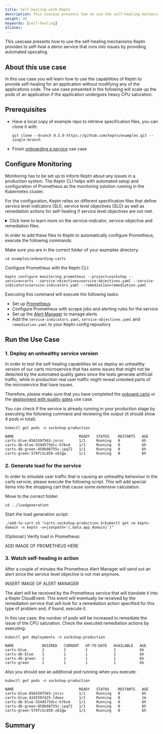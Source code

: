 ```yaml
---
title: Self-healing with Keptn
description: This usecase presents how to use the self-healing mechanisms Keptn provides to self-heal a demo service that runs into issues by providing automated upscaling.
weight: 30
keywords: [self-healing]
aliases:
---
```


This usecase presents how to use the self-healing mechanisms Keptn provides to self-heal a demo service that runs into issues by providing automated upscaling.


## About this use case

In this use case you will learn how to use the capabilities of Keptn to provide self-healing for an application without modifying any of the applications code. The use case presented in the following will scale up the pods of an application if the application undergoes heavy CPU saturation. 

## Prerequisites

- Have a local copy of example repo to retrieve specification files, you can clone it with: 

    ```console
    git clone --branch 0.5.0 https://github.com/keptn/examples.git --single-branch
    ```
- Finish [onboarding a service](../onboard-carts-service/) use case

## Configure Monitoring

Monitoring has to be set up to inform Keptn about any issues in a production system. The Keptn CLI helps with automated setup and configuration of Prometheus as the monitoring solution running in the Kubernetes cluster.

For the configuration, Keptn relies on different specification files that define service level indicators (SLI), service level objectives (SLO) as well as remediation actions for self-healing if service level objectives are not met. 

<details>
<summary>
Click here to learn more on the service-indicator, service-objective and remediation files.
</summary>
<p>
**service-indicators.yaml**: This file holds the indicators that can be used to define objectives on. These indicators are metrics gathered from different sources, e.g., Prometheus, and define the query how to obtain the metrics. This indicators can be reused to define service objectives.

```yaml
indicators:
- metric: cpu_usage_sockshop_carts_production
  source: Prometheus
  query: avg(rate(container_cpu_usage_seconds_total{namespace="sockshop-production",pod_name=~"carts-blue-.*|carts-green-.*"}[$DURATION_MINUTES]))
- metric: request_latency_seconds
  source: Prometheus
  query: rate(requests_latency_seconds_sum{job='carts-sockshop-production'}[$DURATION_MINUTESm])/rate(requests_latency_seconds_count{job='carts-sockshop-production'}[$DURATION_MINUTESm])
```

**service-objectives.yaml**: This file defines the service level objectives for one or more services. In this case the CPU saturation metric of the carts service (defined in the service-indicators.yaml file) is reused and augmented with a threshold and a timeframe. The timeframe indicates the duration in which the metrics is evaluated. 

```yaml
pass: 90
warning: 75
objectives:
- metric: request_latency_seconds
  threshold: 0.8
  timeframe: 5m
  score: 50
- metrics: cpu_usage_sockshop_carts_production
  threshold: 0.5
  timeframe: 2m
  score: 50
```

**remediation.yaml**: This file defines remediation actions to execute in response to a problem related to the defined problem pattern / service objective. 

```yaml
remediations:
- name: cpu_usage_sockshop_carts_production
  actions:
  - action: scaling
    value: +1
```
</p>
</details>

In order to add these files to Keptn to automatically configure Prometheus, execute the following commands.

Make sure you are in the correct folder of your examples directory:
```
cd examples/onboarding-carts
```

Configure Prometheus with the Keptn CLI:
```console
keptn configure monitoring prometheus --project=sockshop --service=carts --service-objectives=service-objectives.yaml --service-indicators=service-indicators.yaml --remediation=remediation.yaml
```

Executing this command will execute the following tasks:

- Set up [Prometheus](https://prometheus.io) 
- Configure Prometheus with scrape jobs and alerting rules for the service
- Set up the [Alert Manager](https://prometheus.io/docs/alerting/configuration/) to manage alerts
- Add the `service-indicators.yaml`, `service-objectives.yaml` and `remediation.yaml` to your Keptn config repository



## Run the Use Case

### 1. Deploy an unhealthy service version

In order to test the self-healing capabilities let us deploy an unhealthy version of our carts microservice that has some issues that might not be detected by the automated quality gates since the tests generate artificial traffic, while in production real user traffic might reveal untested parts of the microservice that have issues.

Therefore, please make sure that you have completed the [onboard carts](../onboard-carts-service/) or the [deployment with quality gates](../deployments-with-quality-gates/) use case. 

<!--
Send a new version of the artifact to Keptn:
```console
keptn send event new-artifact --project=sockshop --service=carts --image=docker.io/keptnexamples/carts --tag=0.9.0
```
-->

You can check if the service is already running in your production stage by executing the following command and reviewing the output (it should show 4 pods in total).

```console
kubectl get pods -n sockshop-production
```

```console
NAME                              READY   STATUS    RESTARTS   AGE
carts-blue-856559f565-jnrsc       1/1     Running   0          6h
carts-db-blue-554d575dcc-h76s4    1/1     Running   0          6h
carts-db-green-859b98755c-jpq72   1/1     Running   0          6h
carts-green-579fc5cd59-z62gw      1/1     Running   0          6h
```

### 2. Generate load for the service

In order to simulate user traffic that is causing an unhealthy behaviour in the carts servcie, please execute the following script. This will add special items into the shopping cart that cause some extensive calculation.

Move to the correct folder:
```console
cd ../loadgeneration
```

Start the load generation script:
```console
./add-to-cart.sh "carts.sockshop-production.$(kubectl get cm keptn-domain -n keptn -o=jsonpath='{.data.app_domain}')"
```

(Optional:) Verify load in Prometheus:

ADD IMAGE OF PROMETHEUS HERE

### 3. Watch self-healing in action

After a couple of minutes the Prometheus Alert Manager will send out an alert since the service level objective is not met anymore. 

INSERT IMAGE OF ALERT MANAGER

The alert will be received by the Prometheus service that will translate it into a Keptn CloudEvent.
This event will eventually be received by the remediation service that will look for a remediation action specified for this type of problem and, if found, execute it.

In this use case, the number of pods will be increased to remediate the issue of the CPU saturation.
Check the executed remediation actions by executing:

```console
kubectl get deployments -n sockshop-production
```

```console
NAME             DESIRED   CURRENT   UP-TO-DATE   AVAILABLE   AGE
carts-blue       2         2         2            2           6h
carts-db-blue    1         1         1            1           6h
carts-db-green   1         1         1            1           6h
carts-green      1         1         1            1           6h
```

Also you should see an additional pod running when you execute:
```console
kubectl get pods -n sockshop-production
```

```console
NAME                              READY   STATUS    RESTARTS   AGE
carts-blue-856559f565-jnrsc       1/1     Running   0          6h
carts-blue-424559f425-ldoev       1/1     Running   0          1m
carts-db-blue-554d575dcc-h76s4    1/1     Running   0          6h
carts-db-green-859b98755c-jpq72   1/1     Running   0          6h
carts-green-579fc5cd59-z62gw      1/1     Running   0          6h
```

## Summary
